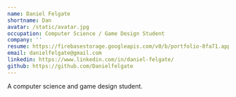 ```yaml
---
name: Daniel Felgate
shortname: Dan
avatar: /static/avatar.jpg
occupation: Computer Science / Game Design Student
company: ''
resume: https://firebasestorage.googleapis.com/v0/b/portfolio-8fa71.appspot.com/o/Karan_Resume.pdf?alt=media&token=b4838b9e-812a-456a-89cc-bb19b4ecb923
email: danielfelgate@gmail.com
linkedin: https://www.linkedin.com/in/daniel-felgate/
github: https://github.com/Danielfelgate
---
```


A computer science and game design student.
